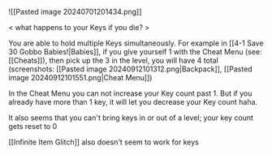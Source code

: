 ![[Pasted image 20240701201434.png]]

< what happens to your Keys if you die? >

You are able to hold multiple Keys simultaneously. For example in [[4-1 Save 30 Gobbo Babies!|Babies]], if you give yourself 1 with the Cheat Menu (see: [[Cheats]]), then pick up the 3 in the level, you will have 4 total (screenshots: [[Pasted image 20240912101312.png|Backpack]], [[Pasted image 20240912101551.png|Cheat Menu]])

In the Cheat Menu you can not increase your Key count past 1. But if you already have more than 1 key, it will let you decrease your Key count haha.

It also seems that you can't bring keys in or out of a level; your key count gets reset to 0

[[Infinite Item Glitch]] also doesn't seem to work for keys